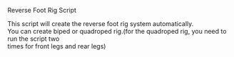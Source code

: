 Reverse Foot Rig Script  

This script will create the reverse foot rig system automatically.  
You can create biped or quadroped rig.(for the quadroped rig, you need to run the script two  
times for front legs and rear legs)  